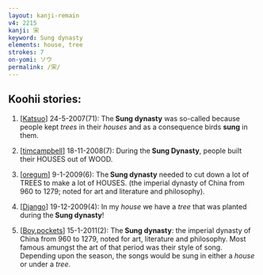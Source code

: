 ```yaml
---
layout: kanji-remain
v4: 2215
kanji: 宋
keyword: Sung dynasty
elements: house, tree
strokes: 7
on-yomi: ソウ
permalink: /宋/
---
```


## Koohii stories: 

1) [<a href="http://kanji.koohii.com/profile/Katsuo">Katsuo</a>] 24-5-2007(71): The<strong> Sung dynasty</strong> was so-called because people kept <em>trees</em> in their <em>houses</em> and as a consequence birds <strong>sung</strong> in them.

2) [<a href="http://kanji.koohii.com/profile/timcampbell">timcampbell</a>] 18-11-2008(7): During the<strong> Sung Dynasty</strong>, people built their HOUSES out of WOOD.

3) [<a href="http://kanji.koohii.com/profile/oregum">oregum</a>] 9-1-2009(6): The<strong> Sung dynasty</strong> needed to cut down a lot of TREES to make a lot of HOUSES. (the imperial dynasty of China from 960 to 1279; noted for art and literature and philosophy).

4) [<a href="http://kanji.koohii.com/profile/Django">Django</a>] 19-12-2009(4): In my <em>house</em> we have a <em>tree</em> that was planted during the<strong> Sung dynasty</strong>!

5) [<a href="http://kanji.koohii.com/profile/Boy.pockets">Boy.pockets</a>] 15-1-2011(2): The<strong> Sung dynasty</strong>: the imperial dynasty of China from 960 to 1279, noted for art, literature and philosophy. Most famous amungst the art of that period was their style of song. Depending upon the season, the songs would be sung in either a <em>house</em> or under a <em>tree</em>.

